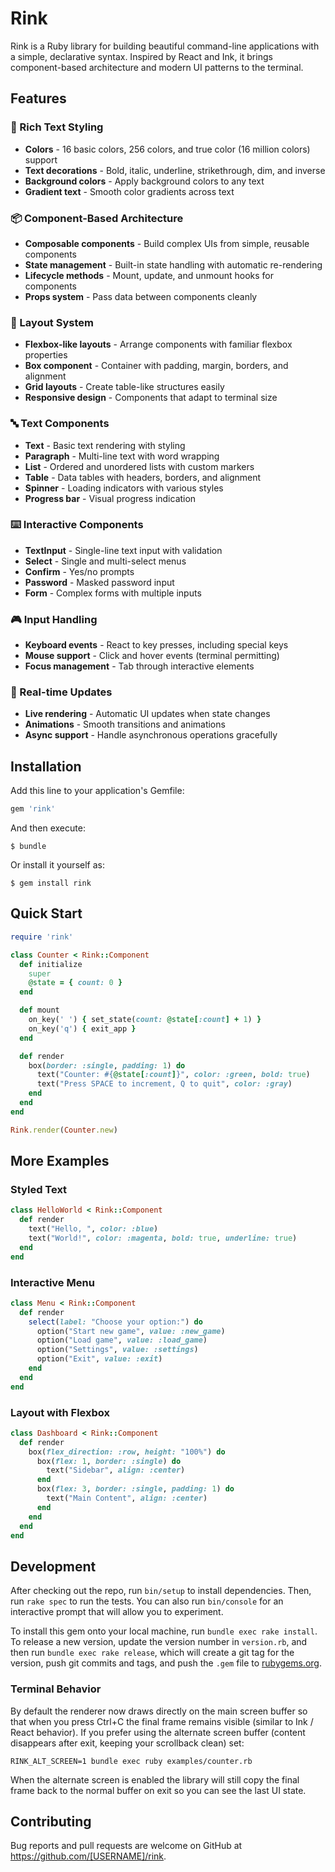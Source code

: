# Rink

Rink is a Ruby library for building beautiful command-line applications with a simple, declarative syntax. Inspired by React and Ink, it brings component-based architecture and modern UI patterns to the terminal.

## Features

### 🎨 Rich Text Styling

- **Colors** - 16 basic colors, 256 colors, and true color (16 million colors) support
- **Text decorations** - Bold, italic, underline, strikethrough, dim, and inverse
- **Background colors** - Apply background colors to any text
- **Gradient text** - Smooth color gradients across text

### 📦 Component-Based Architecture

- **Composable components** - Build complex UIs from simple, reusable components
- **State management** - Built-in state handling with automatic re-rendering
- **Lifecycle methods** - Mount, update, and unmount hooks for components
- **Props system** - Pass data between components cleanly

### 🎯 Layout System

- **Flexbox-like layouts** - Arrange components with familiar flexbox properties
- **Box component** - Container with padding, margin, borders, and alignment
- **Grid layouts** - Create table-like structures easily
- **Responsive design** - Components that adapt to terminal size

### 🔤 Text Components

- **Text** - Basic text rendering with styling
- **Paragraph** - Multi-line text with word wrapping
- **List** - Ordered and unordered lists with custom markers
- **Table** - Data tables with headers, borders, and alignment
- **Spinner** - Loading indicators with various styles
- **Progress bar** - Visual progress indication

### ⌨️ Interactive Components

- **TextInput** - Single-line text input with validation
- **Select** - Single and multi-select menus
- **Confirm** - Yes/no prompts
- **Password** - Masked password input
- **Form** - Complex forms with multiple inputs

### 🎮 Input Handling

- **Keyboard events** - React to key presses, including special keys
- **Mouse support** - Click and hover events (terminal permitting)
- **Focus management** - Tab through interactive elements

### 🔄 Real-time Updates

- **Live rendering** - Automatic UI updates when state changes
- **Animations** - Smooth transitions and animations
- **Async support** - Handle asynchronous operations gracefully

## Installation

Add this line to your application's Gemfile:

```ruby
gem 'rink'
```

And then execute:

    $ bundle

Or install it yourself as:

    $ gem install rink

## Quick Start

```ruby
require 'rink'

class Counter < Rink::Component
  def initialize
    super
    @state = { count: 0 }
  end

  def mount
    on_key(' ') { set_state(count: @state[:count] + 1) }
    on_key('q') { exit_app }
  end

  def render
    box(border: :single, padding: 1) do
      text("Counter: #{@state[:count]}", color: :green, bold: true)
      text("Press SPACE to increment, Q to quit", color: :gray)
    end
  end
end

Rink.render(Counter.new)
```

## More Examples

### Styled Text

```ruby
class HelloWorld < Rink::Component
  def render
    text("Hello, ", color: :blue)
    text("World!", color: :magenta, bold: true, underline: true)
  end
end
```

### Interactive Menu

```ruby
class Menu < Rink::Component
  def render
    select(label: "Choose your option:") do
      option("Start new game", value: :new_game)
      option("Load game", value: :load_game)
      option("Settings", value: :settings)
      option("Exit", value: :exit)
    end
  end
end
```

### Layout with Flexbox

```ruby
class Dashboard < Rink::Component
  def render
    box(flex_direction: :row, height: "100%") do
      box(flex: 1, border: :single) do
        text("Sidebar", align: :center)
      end
      box(flex: 3, border: :single, padding: 1) do
        text("Main Content", align: :center)
      end
    end
  end
end
```

## Development

After checking out the repo, run `bin/setup` to install dependencies. Then, run `rake spec` to run the tests. You can also run `bin/console` for an interactive prompt that will allow you to experiment.

To install this gem onto your local machine, run `bundle exec rake install`. To release a new version, update the version number in `version.rb`, and then run `bundle exec rake release`, which will create a git tag for the version, push git commits and tags, and push the `.gem` file to [rubygems.org](https://rubygems.org).

### Terminal Behavior

By default the renderer now draws directly on the main screen buffer so that when you press Ctrl+C the final frame remains visible (similar to Ink / React behavior). If you prefer using the alternate screen buffer (content disappears after exit, keeping your scrollback clean) set:

```
RINK_ALT_SCREEN=1 bundle exec ruby examples/counter.rb
```

When the alternate screen is enabled the library will still copy the final frame back to the normal buffer on exit so you can see the last UI state.

## Contributing

Bug reports and pull requests are welcome on GitHub at https://github.com/[USERNAME]/rink.
